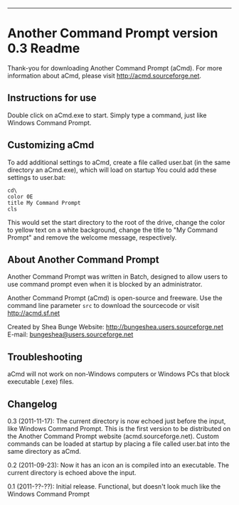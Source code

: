 ******************************************
Another Command Prompt version 0.3 Readme
==========================================

Thank-you for downloading Another Command Prompt (aCmd). For more information about aCmd, please visit <http://acmd.sourceforge.net>.

## Instructions for use

Double click on aCmd.exe to start. Simply type a command, just like Windows Command Prompt.

## Customizing aCmd

To add additional settings to aCmd, create a file called user.bat (in the same directory an aCmd.exe), which will load on startup
You could add these settings to user.bat:

	cd\
	color 0E
	title My Command Prompt
	cls

This would set the start directory to the root of the drive, change the color to yellow text on a white background, change the title to "My Command Prompt" and remove the welcome message, respectively.

## About Another Command Prompt

Another Command Prompt was written in Batch, designed to allow users to use command prompt even when it is blocked by an administrator.

Another Command Prompt (aCmd) is open-source and freeware. Use the command line parameter `src` to download the sourcecode or visit <http://acmd.sf.net>

Created by Shea Bunge
Website:	<http://bungeshea.users.sourceforge.net>
E-mail:		<bungeshea@users.sourceforge.net>

## Troubleshooting

aCmd will not work on non-Windows computers or Windows PCs that block executable (.exe) files.

## Changelog

0.3 (2011-11-17): The current directory is now echoed just before the input, like Windows Command Prompt. This is the first version to be distributed on the Another Command Prompt website (acmd.sourceforge.net). Custom commands can be loaded at startup by placing a file called user.bat into the same directory as aCmd.

0.2 (2011-09-23): Now it has an icon an is compiled into an executable. The current directory is echoed above the input.

0.1 (2011-??-??): Initial release. Functional, but doesn't look much like the Windows Command Prompt
